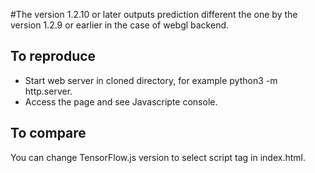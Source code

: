 #The version 1.2.10 or later outputs prediction different the one by the version 1.2.9 or earlier in the case of webgl backend.

## To reproduce
+ Start web server in cloned directory, for example python3 -m http.server.
+ Access the page and see Javascripte console.

## To compare
You can change TensorFlow.js version to select script tag in index.html.

